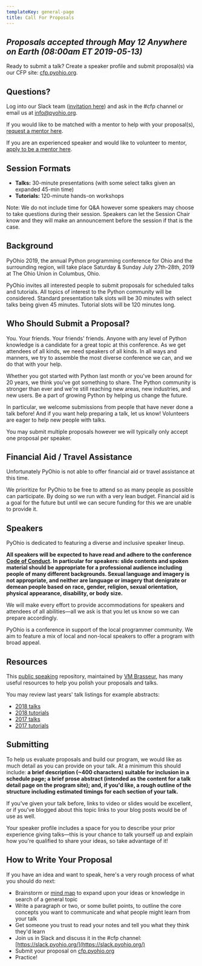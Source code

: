 ```yaml
---
templateKey: general-page
title: Call For Proposals
---
```



## *Proposals accepted through May 12 Anywhere on Earth (08:00am ET 2019-05-13)*

Ready to submit a talk? Create a speaker profile and submit proposal(s) via our CFP site: [cfp.pyohio.org](https://cfp.pyohio.org/2019/dashboard/).

## Questions?

Log into our Slack team (<a href="https://slack.pyohio.org/">invitation here</a>) and ask in the #cfp channel or email us at info@pyohio.org.

If you would like to be matched with a mentor to help with your proposal(s), [request a mentor here](https://forms.gle/4tUxujRfhiyTbsf8A).

If you are an experienced speaker and would like to volunteer to mentor, [apply to be a mentor here](https://forms.gle/4nZ7WV27GxLBECNM8).

## Session Formats

* **Talks:** 30-minute presentations (with some select talks given an expanded 45-min time)
* **Tutorials:** 120-minute hands-on workshops

Note: We do not include time for Q&A however some speakers may choose to take questions during their session. Speakers can let the Session Chair know and they will make an announcement before the session if that is the case.

## Background

PyOhio 2019, the annual Python programming conference for Ohio and the surrounding region, will take place Saturday & Sunday July 27th-28th, 2019 at The Ohio Union in Columbus, Ohio.

PyOhio invites all interested people to submit proposals for scheduled talks and tutorials. All topics of interest to the Python community will be considered. Standard presentation talk slots will be 30 minutes with select talks being given 45 minutes. Tutorial slots will be 120 minutes long.

## Who Should Submit a Proposal?

You. Your friends. Your friends' friends. Anyone with any level of Python knowledge is a candidate for a great topic at this conference. As we get attendees of all kinds, we need speakers of all kinds. In all ways and manners, we try to assemble the most diverse conference we can, and we do that with your help.

Whether you got started with Python last month or you've been around for 20 years, we think you've got something to share. The Python community is stronger than ever and we're still reaching new areas, new industries, and new users. Be a part of growing Python by helping us change the future.

In particular, we welcome submissions from people that have never done a talk before! And if you want help preparing a talk, let us know! Volunteers are eager to help new people with talks.

You may submit multiple proposals however we will typically only accept one proposal per speaker.

## Financial Aid / Travel Assistance

Unfortunately PyOhio is not able to offer financial aid or travel assistance at this time.

We prioritize for PyOhio to be free to attend so as many people as possible can participate. By doing so we run with a very lean budget. Financial aid is a goal for the future but until we can secure funding for this we are unable to provide it.

## Speakers<a name="speakers"></a>

PyOhio is dedicated to featuring a diverse and inclusive speaker lineup.

**All speakers will be expected to have read and adhere to the conference [Code of Conduct](/about/code-of-conduct). In particular for speakers: slide contents and spoken material should be appropriate for a professional audience including people of many different backgrounds. Sexual language and imagery is not appropriate, and neither are language or imagery that denigrate or demean people based on race, gender, religion, sexual orientation, physical appearance, disability, or body size.**

We will make every effort to provide accommodations for speakers and attendees of all abilities&mdash;all we ask is that you let us know so we can prepare accordingly.

PyOhio is a conference in support of the local programmer community. We aim to feature a mix of local and non-local speakers to offer a program with broad appeal. 

## Resources<a name="resources"></a>

This [public speaking](https://github.com/vmbrasseur/Public_Speaking) repository, maintained by [VM Brasseur](https://twitter.com/vmbrasseur), has many useful resources to help you polish your proposals and talks.

You may review last years' talk listings for example abstracts:

* [2018 talks](https://www.pyohio.org/2018/schedule/talks/list/)
* [2018 tutorials](https://www.pyohio.org/2018/schedule/tutorials/list/)
* [2017 talks](https://www.pyohio.org/2017/schedule/talks/list/)
* [2017 tutorials](https://www.pyohio.org/2017/schedule/tutorials/list/)



## Submitting<a name="submitting"></a>

To help us evaluate proposals and build our program, we would like as much detail as you can provide on your talk. At a minimum this should include: **a brief description (~400 characters) suitable for inclusion in a schedule page; a brief prose abstract (intended as the content for a talk detail page on the program site); and, if you'd like, a rough outline of the structure including estimated timings for each section of your talk.**

If you've given your talk before, links to video or slides would be excellent, or if you've blogged about this topic links to your blog posts would be of use as well.

Your speaker profile includes a space for you to describe your prior experience giving talks&mdash;this is your chance to talk yourself up and explain how you're qualified to share your ideas, so take advantage of it!

## How to Write Your Proposal<a name="how-to-write-your-proposal"></a>

If you have an idea and want to speak, here's a very rough process of what you should do next:

+ Brainstorm or [mind map](https://en.wikipedia.org/wiki/Mind_map) to expand upon your ideas or knowledge in search of a general topic
+ Write a paragraph or two, or some bullet points, to outline the core concepts you want to communicate and what people might learn from your talk
+ Get someone you trust to read your notes and tell you what they think they'd learn
+ Join us in Slack and discuss it in the #cfp channel: [https://slack.pyohio.org/](https://slack.pyohio.org/)
+ Submit your proposal on [cfp.pyohio.org](https://cfp.pyohio.org/2019/dashboard/)
+ Practice!
